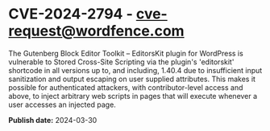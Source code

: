 # CVE-2024-2794 - cve-request@wordfence.com

The Gutenberg Block Editor Toolkit – EditorsKit plugin for WordPress is vulnerable to Stored Cross-Site Scripting via the plugin's 'editorskit' shortcode in all versions up to, and including, 1.40.4 due to insufficient input sanitization and output escaping on user supplied attributes. This makes it possible for authenticated attackers, with contributor-level access and above, to inject arbitrary web scripts in pages that will execute whenever a user accesses an injected page.

**Publish date:** 2024-03-30
